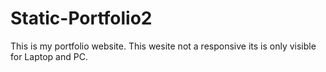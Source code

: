 # Static-Portfolio2
This is my portfolio website. This wesite not a responsive its is only visible for Laptop and PC.
